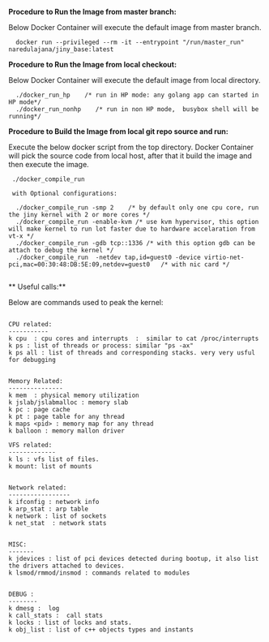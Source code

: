 

**Procedure to Run the Image from master branch:**

Below Docker Container will execute the default image from master branch. 

```
  docker run --privileged --rm -it --entrypoint "/run/master_run"  naredulajana/jiny_base:latest

```

**Procedure to Run the Image from local checkout:**

Below Docker Container will execute the default image from local directory. 

```
  ./docker_run_hp    /* run in HP mode: any golang app can started in HP mode*/
  ./docker_run_nonhp    /* run in non HP mode,  busybox shell will be running*/

```
 

**Procedure to Build the Image from local git repo source and run:**

 
Execute the below docker script from the top directory. Docker Container will pick the source code from  local host, after that it build the image and then execute the image.

``` 
 ./docker_compile_run
 
 with Optional configurations: 
 
  ./docker_compile_run -smp 2    /* by default only one cpu core, run the jiny kernel with 2 or more cores */
  ./docker_compile_run -enable-kvm /* use kvm hypervisor, this option will make kernel to run lot faster due to hardware accelaration from vt-x */
  ./docker_compile_run -gdb tcp::1336 /* with this option gdb can be attach to debug the kernel */
  ./docker_compile_run  -netdev tap,id=guest0 -device virtio-net-pci,mac=00:30:48:DB:5E:09,netdev=guest0   /* with nic card */
 

```



** Useful calls:**


Below are commands used to peak the kernel:

```

CPU related:
-----------
k cpu  : cpu cores and interrupts  :  similar to cat /proc/interrupts
k ps : list of threads or process: similar "ps -ax"
k ps all : list of threads and corresponding stacks. very very usful for debugging


Memory Related:
---------------
k mem  : physical memory utilization 
k jslab/jslabmalloc : memory slab
k pc : page cache
k pt : page table for any thread
k maps <pid> : memory map for any thread
k balloon : memory mallon driver

VFS related:
-------------
k ls : vfs list of files.
k mount: list of mounts


Network related:
-----------------
k ifconfig : network info
k arp_stat : arp table
k network : list of sockets
k net_stat  : network stats


MISC:
-------
k jdevices : list of pci devices detected during bootup, it also list the drivers attached to devices.
k lsmod/rmmod/insmod : commands related to modules 


DEBUG :
--------
k dmesg :  log 
k call_stats :  call stats
k locks : list of locks and stats.
k obj_list : list of c++ objects types and instants


```

